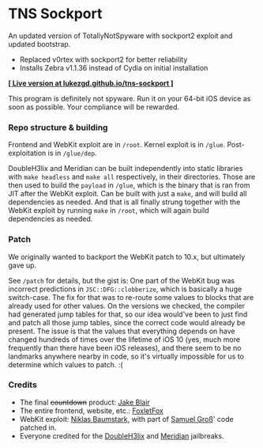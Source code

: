 # TNS Sockport

An updated version of TotallyNotSpyware with sockport2 exploit and updated bootstrap.

- Replaced v0rtex with sockport2 for better reliability
- Installs Zebra v1.1.36 instead of Cydia on initial installation

[**[ Live version at lukezgd.github.io/tns-sockport ]**](https://lukezgd.github.io/tns-sockport)

This program is definitely not spyware.
Run it on your 64-bit iOS device as soon as possible.
Your compliance will be rewarded.

### Repo structure & building

Frontend and WebKit exploit are in `/root`.
Kernel exploit is in `/glue`.
Post-exploitation is in `/glue/dep`.

DoubleH3lix and Meridian can be built independently into static libraries with `make headless` and `make all` respectively, in their directories.
Those are then used to build the `payload` in `/glue`, which is the binary that is ran from JIT after the WebKit exploit. Can be built with just a `make`, and will build all dependencies as needed.
And that is all finally strung together with the WebKit exploit by running `make` in `/root`, which will again build dependencies as needed.

### Patch

We originally wanted to backport the WebKit patch to 10.x, but ultimately gave up.

See `/patch` for details, but the gist is:
One part of the WebKit bug was incorrect predictions in `JSC::DFG::clobberize`, which is basically a huge switch-case. The fix for that was to re-route some values to blocks that are already used for other values.
On the versions we checked, the compiler had generated jump tables for that, so our idea would've been to just find and patch all those jump tables, since the correct code would already be present.
The issue is that the values that everything depends on have changed hundreds of times over the lifetime of iOS 10 (yes, much more frequently than there have been iOS releases), and there seem to be no landmarks anywhere nearby in code, so it's virtually impossible for us to determine which values to patch. :(

### Credits

- The final ~~countdown~~ product: [Jake Blair](https://twitter.com/JakeBlair420)
- The entire frontend, website, etc.: [FoxletFox](https://twitter.com/FoxletFox)
- WebKit exploit: [Niklas Baumstark](https://twitter.com/_niklasb/), with part of [Samuel Groß](https://twitter.com/5aelo/)' code patched in.
- Everyone credited for the [DoubleH3lix](https://github.com/Siguza/doubleH3lix) and [Meridian](https://github.com/PsychoTea/MeridianJB) jailbreaks.
